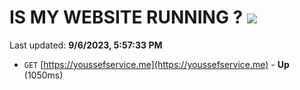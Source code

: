 # IS MY WEBSITE RUNNING ? [![](https://img.shields.io/static/v1?label=Sponsor&message=%E2%9D%A4&logo=GitHub&color=%23fe8e86)](https://github.com/sponsors/<username>)

Last updated: **9/6/2023, 5:57:33 PM**

- `GET` [https://youssefservice.me](https://youssefservice.me) - **Up** (1050ms)

